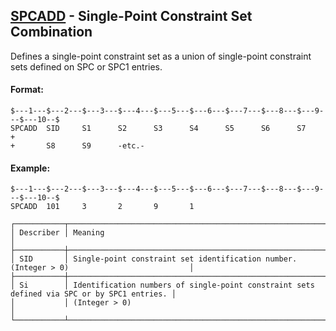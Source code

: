 ## [SPCADD](https://help.hexagonmi.com/bundle/MSC_Nastran_2022.4/page/Nastran_Combined_Book/qrg/bulkqrs/TOC.SPCADD.xhtml) - Single-Point Constraint Set Combination

Defines a single-point constraint set as a union of single-point constraint sets defined on SPC or SPC1 entries.

#### Format:

```nastran
$---1---$---2---$---3---$---4---$---5---$---6---$---7---$---8---$---9---$---10--$
SPCADD  SID     S1      S2      S3      S4      S5      S6      S7      +       
+       S8      S9      -etc.-                                                  
```

#### Example:

```nastran
$---1---$---2---$---3---$---4---$---5---$---6---$---7---$---8---$---9---$---10--$
SPCADD  101     3       2       9       1                                       
```

```text
┌───────────┬────────────────────────────────────────────────────────────────────────────────────────────┐
│ Describer │ Meaning                                                                                    │
├───────────┼────────────────────────────────────────────────────────────────────────────────────────────┤
│ SID       │ Single-point constraint set identification number. (Integer > 0)                           │
├───────────┼────────────────────────────────────────────────────────────────────────────────────────────┤
│ Si        │ Identification numbers of single-point constraint sets defined via SPC or by SPC1 entries. │
│           │ (Integer > 0)                                                                              │
└───────────┴────────────────────────────────────────────────────────────────────────────────────────────┘
```
